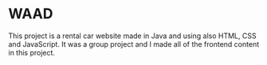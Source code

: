 # WAAD

This project is a rental car website made in Java and using also HTML, CSS and JavaScript. 
It was a group project and I made all of the frontend content in this project. 
